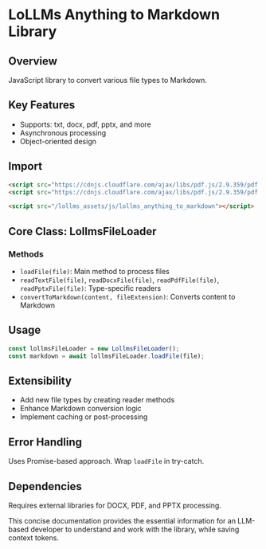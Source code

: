 # LoLLMs Anything to Markdown Library

## Overview
JavaScript library to convert various file types to Markdown.

## Key Features
- Supports: txt, docx, pdf, pptx, and more
- Asynchronous processing
- Object-oriented design

## Import
```html
<script src="https://cdnjs.cloudflare.com/ajax/libs/pdf.js/2.9.359/pdf.min.js"></script>
<script src="https://cdnjs.cloudflare.com/ajax/libs/pdf.js/2.9.359/pdf.worker.min.js"></script>

<script src="/lollms_assets/js/lollms_anything_to_markdown"></script>
```

## Core Class: LollmsFileLoader

### Methods
- `loadFile(file)`: Main method to process files
- `readTextFile(file)`, `readDocxFile(file)`, `readPdfFile(file)`, `readPptxFile(file)`: Type-specific readers
- `convertToMarkdown(content, fileExtension)`: Converts content to Markdown

## Usage
```javascript
const lollmsFileLoader = new LollmsFileLoader();
const markdown = await lollmsFileLoader.loadFile(file);
```

## Extensibility
- Add new file types by creating reader methods
- Enhance Markdown conversion logic
- Implement caching or post-processing

## Error Handling
Uses Promise-based approach. Wrap `loadFile` in try-catch.

## Dependencies
Requires external libraries for DOCX, PDF, and PPTX processing.

This concise documentation provides the essential information for an LLM-based developer to understand and work with the library, while saving context tokens.
